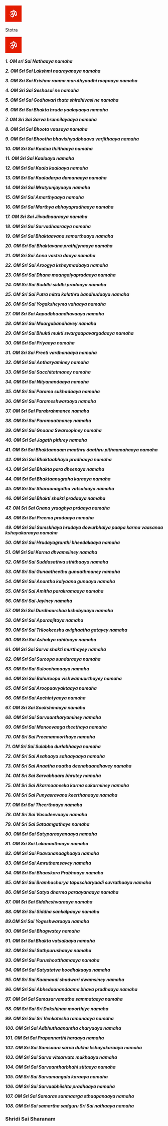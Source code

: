 ![OM](nav-bg.gif)
<!--  -->

Stotra

![](nav-bg.gif)

_**1. OM sri Sai Nathaaya namaha**_

_**2. OM Sri Sai Lakshmi naarayanaya namaha**_

_**3. OM Sri Sai Krishna raama maruthyaadhi roopaaya namaha**_

_**4. OM Sri Sai Seshasai ne namaha**_

_**5. OM Sri Sai Godhavari thata shirdhivasi ne namaha**_

_**6. OM Sri Sai Bhakta hruda yaalayaaya namaha**_

_**7. OM Sri Sai Sarva hrunnilayaaya namaha**_

_**8. OM Sri Sai Bhoota vaasaya namaha**_

_**9. OM Sri Sai Bhootha bhavishyadbhaava varjithaaya namaha**_

_**10. OM Sri Sai Kaalaa thiithaaya namaha**_

_**11. OM Sri Sai Kaalaaya namaha**_

_**12. OM Sri Sai Kaala kaalaaya namaha**_

_**13. OM Sri Sai Kaaladarpa damanaaya namaha**_

_**14. OM Sri Sai Mrutyunjayaaya namaha**_

_**15. OM Sri Sai Amarthyaaya namaha**_

_**16. OM Sri Sai Marthya abhayapradhaaya namaha**_

_**17. OM Sri Sai Jiivadhaaraaya namaha**_

_**18. OM Sri Sai Sarvadhaaraaya namaha**_

_**19. OM Sri Sai Bhaktaavana samarthaaya namaha**_

_**20. OM Sri Sai Bhaktavana prathijynaaya namaha**_

_**21. OM Sri Sai Anna vastra daaya namaha**_

_**22. OM Sri Sai Aroogya ksheymadaaya namaha**_

_**23. OM Sri Sai Dhana maangalyapradaaya namaha**_

_**24. OM Sri Sai Buddhi siddhi pradaaya namaha**_

_**25. OM Sri Sai Putra mitra kalathra bandhudaaya namaha**_

_**26. OM Sri Sai Yogaksheyma vahaaya namaha**_

_**27. OM Sri Sai Aapadbhaandhavaaya namaha**_

_**28. OM Sri Sai Maargabandhavey namaha**_

_**29. OM Sri Sai Bhukti mukti swargaapavargadaaya namaha**_

_**30. OM Sri Sai Priyaaya namaha**_

_**31. OM Sri Sai Preeti vardhanaaya namaha**_

_**32. OM Sri Sai Antharyaminey namaha**_

_**33. OM Sri Sai Sacchitatmaney namaha**_

_**34. OM Sri Sai Nityanandaaya namaha**_

_**35. OM Sri Sai Parama sukhadaaya namaha**_

_**36. OM Sri Sai Parameshwaraaya namaha**_

_**37. OM Sri Sai Parabrahmanee namaha**_

_**38. OM Sri Sai Paramaatmaney namaha**_

_**39. OM Sri Sai Gnaana Swaroopiney namaha**_

_**40. OM Sri Sai Jagath pithrey namaha**_

_**41. OM Sri Sai Bhaktaanaam maathru daathru pithaamahaaya namaha**_

_**42. OM Sri Sai Bhaktaabhaya pradhaaya namaha**_

_**43. OM Sri Sai Bhakta para dheenaya namaha**_

_**44. OM Sri Sai Bhaktaanugraha karaaya namaha**_

_**45. OM Sri Sai Sharaanagatha vatsalaaya namaha**_

_**46. OM Sri Sai Bhakti shakti pradaaya namaha**_

_**47. OM Sri Sai Gnana yraaghya prdaaya namaha**_

_**48. OM Sri Sai Preema pradaaya namaha**_

_**49. OM Sri Sai Samskhaya hrudaya dowurbhalya paapa karma vaasanaa kshayakaraaya namaha**_

_**50. OM Sri Sai Hrudayagranthi bheedakaaya namaha**_

_**51. OM Sri Sai Karma dhvamsiiney namaha**_

_**52. OM Sri Sai Suddasathva sthithaaya namaha**_

_**53. OM Sri Sai Gunaatheetha gunaathmaney namaha**_

_**54. OM Sri Sai Anantha kalyaana gunaaya namaha**_

_**55. OM Sri Sai Amitha parakramaaya namaha**_

_**56. OM Sri Sai Jayiney namaha**_

_**57. OM Sri Sai Durdhaarshaa kshobyaaya namaha**_

_**58. OM Sri Sai Aparaajitaya namaha**_

_**59. OM Sri Sai Trilookeeshu avighaatha gatayey namaha**_

_**60. OM Sri Sai Ashakya rahitaaya namaha**_

_**61. OM Sri Sai Sarva shakti murthayey namaha**_

_**62. OM Sri Sai Suroopa sundaraaya namaha**_

_**63. OM Sri Sai Suloochanaaya namaha**_

_**64. OM Sri Sai Bahuroopa vishwamuurthayey namaha**_

_**65. OM Sri Sai Aroopaavyaktaaya namaha**_

_**66. OM Sri Sai Aachintyaaya namaha**_

_**67. OM Sri Sai Sookshmaaya namaha**_

_**68. OM Sri Sai Sarvaantharyaminey namaha**_

_**69. OM Sri Sai Manoovaaga theethaya namaha**_

_**70. OM Sri Sai Preemamoorthaye namaha**_

_**71. OM Sri Sai Sulabha durlabhaaya namaha**_

_**72. OM Sri Sai Asahaaya sahaayaaya namaha**_

_**73. OM Sri Sai Anaatha naatha deenabaandhavey namaha**_

_**74. OM Sri Sai Sarvabhaara bhrutey namaha**_

_**75. OM Sri Sai Akarmaaneeka karma sukarminey namaha**_

_**76. OM Sri Sai Punyasravana keerthanaaya namaha**_

_**77. OM Sri Sai Theerthaaya namaha**_

_**78. OM Sri Sai Vasudeevaaya namaha**_

_**79. OM Sri Sai Sataamgathaye namaha**_

_**80. OM Sri Sai Satyparaayanaaya namaha**_

_**81. OM Sri Sai Lokanaathaaya namaha**_

_**82. OM Sri Sai Paavananaaghaaya namaha**_

_**83. OM Sri Sai Amruthamsavey namaha**_

_**84. OM Sri Sai Bhaaskara Prabhaaya namaha**_

_**85. OM Sri Sai Bramhacharya tapascharyaadi suvrathaaya namaha**_

_**86. OM Sri Sai Satya dharma paraayanaaya namaha**_

_**87. OM Sri Sai Siddheshvaraaya namaha**_

_**88. OM Sri Sai Siddha sankalpaaya namaha**_

_**89.OM Sri Sai Yogeshwaraaya namaha**_

_**90. OM Sri Sai Bhagwatey namaha**_

_**91. OM Sri Sai Bhakta vatsalaaya namaha**_

_**92. OM Sri Sai Sathpurushaaya namaha**_

_**93. OM Sri Sai Purushootthamaaya namaha**_

_**94. OM Sri Sai Satyatatva boodhakaaya namaha**_

_**95. OM Sri Sai Kaamaadi shadwari dwamsiney namaha**_

_**96. OM Sri Sai Abhedaanandaama bhava pradhaaya namaha**_

_**97. OM Sri Sai Samasarvamatha sammataaya namaha**_

_**98. OM Sri Sai Sri Dakshinaa moorthiye namaha**_

_**99. OM Sri Sai Sri Venkatesha ramanaaya namaha**_

_**100. OM Sri Sai Adbhuthaanantha charyaaya namaha**_

_**101. OM Sri Sai Prapannarthi haraaya namaha**_

_**102. OM Sri Sai Samsaara sarva dukha kshayakaraaya namaha**_

_**103. OM Sri Sai Sarva vitsarvato mukhaaya namaha**_

_**104. OM Sri Sai Sarvaantharbhahi stitaaya namaha**_

_**105. OM Sri Sai Sarvamangala karaaya namaha**_

_**106. OM Sri Sai Sarvaabhiishta pradhaaya namaha**_

_**107. OM Sri Sai Samaras sanmaarga sthaapanaaya namaha**_

_**108. OM Sri Sai samartha sadguru Sri Sai nathaaya namaha**_

### Shridi Sai Sharanam

